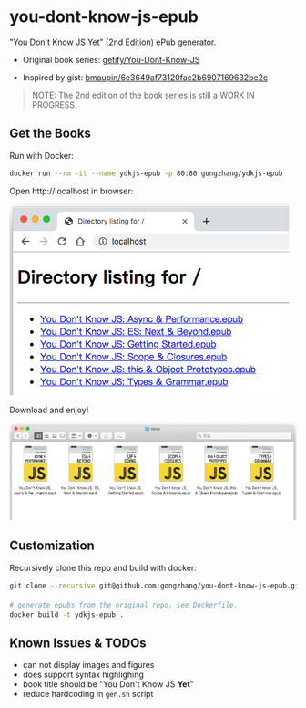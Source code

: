 # you-dont-know-js-epub
"You Don't Know JS Yet" (2nd Edition) ePub generator.

- Original book series:
[getify/You-Dont-Know-JS](https://github.com/getify/You-Dont-Know-JS/tree/2nd-ed)

- Inspired by gist:
[bmaupin/6e3649af73120fac2b6907169632be2c](https://gist.github.com/bmaupin/6e3649af73120fac2b6907169632be2c)

> NOTE: The 2nd edition of the book series is still a WORK IN PROGRESS.

## Get the Books

Run with Docker:

```sh
docker run --rm -it --name ydkjs-epub -p 80:80 gongzhang/ydkjs-epub
```

Open http://localhost in browser: 

![](res/webpage.png)

Download and enjoy!

![](res/epub.png)

## Customization

Recursively clone this repo and build with docker:

```sh
git clone --recursive git@github.com:gongzhang/you-dont-know-js-epub.git

# generate epubs from the original repo. see Dockerfile.
docker build -t ydkjs-epub .
```

## Known Issues & TODOs

- can not display images and figures
- does support syntax highlighing
- book title should be "You Don't Know JS __Yet__"
- reduce hardcoding in `gen.sh` script
